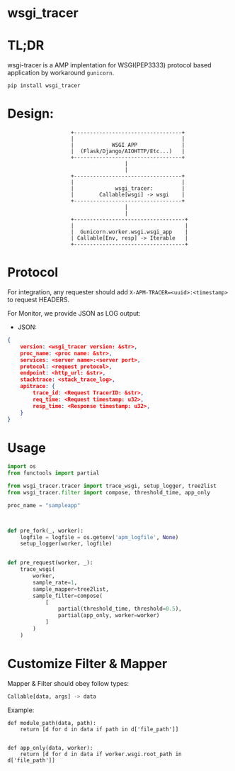 wsgi_tracer
================

# TL;DR

wsgi-tracer is a AMP implentation for WSGI(PEP3333) protocol based application by workaround `gunicorn`.

```
pip install wsgi_tracer
```

# Design:

						+----------------------------------+
						|                                  |
						|            WSGI APP              |
						|  (Flask/Django/AIOHTTP/Etc...)   |
						+----------------------------------+
						                 |
						                 |
						+----------------------------------+
						|                                  |
						|             wsgi_tracer:         |
						|        Callable[wsgi] -> wsgi    |
						+----------------------------------+
						                 |
						                 |
						+-----------------------------------+
						|                                   |
						|  Gunicorn.worker.wsgi.wsgi_app    |
						| Callable[Env, resp] -> Iterable   |
						+-----------------------------------+


# Protocol

For integration, any requester should add `X-APM-TRACER=<uuid>:<timestamp>` to request HEADERS.

For Monitor, we provide JSON as LOG output:

* JSON:

```json
{
	version: <wsgi_tracer version: &str>,
	proc_name: <proc name: &str>,
	services: <server name>:<server port>,
	protocol: <request protocol>,
	endpoint: <http_url: &str>,
	stacktrace: <stack_trace_log>,
	apitrace: {
        trace_id: <Request TracerID: &str>,
		req_time: <Request timestamp: u32>,
		resp_time: <Response timestamp: u32>,
	}
}
```

# Usage


```python
import os
from functools import partial

from wsgi_tracer.tracer import trace_wsgi, setup_logger, tree2list
from wsgi_tracer.filter import compose, threshold_time, app_only

proc_name = "sampleapp"



def pre_fork(_, worker):
    logfile = logfile = os.getenv('apm_logfile', None)
    setup_logger(worker, logfile)


def pre_request(worker, _):
    trace_wsgi(
        worker,
        sample_rate=1,
        sample_mapper=tree2list,
        sample_filter=compose(
            [
                partial(threshold_time, threshold=0.5),
                partial(app_only, worker=worker)
            ]
        )
    )
```

# Customize Filter & Mapper

Mapper & Filter should obey follow types:

```python
Callable[data, args] -> data
```

Example:

```
def module_path(data, path):
    return [d for d in data if path in d['file_path']]


def app_only(data, worker):
    return [d for d in data if worker.wsgi.root_path in d['file_path']]
```
